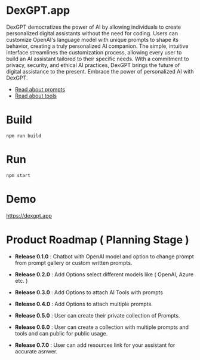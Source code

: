 # DexGPT.app

DexGPT democratizes the power of AI by allowing individuals to create personalized digital assistants without the need for coding. Users can customize OpenAI's language model with unique prompts to shape its behavior, creating a truly personalized AI companion. The simple, intuitive interface streamlines the customization process, allowing every user to build an AI assistant tailored to their specific needs. With a commitment to privacy, security, and ethical AI practices, DexGPT brings the future of digital assistance to the present. Embrace the power of personalized AI with DexGPT.

- [Read about prompts](https://docs.langchain.com/docs/components/prompts/)
- [Read about tools](https://python.langchain.com/docs/modules/agents/tools/integrations/apify)

# Build

```npm run build```

# Run

```npm start```

# Demo 

https://dexgpt.app

# Product Roadmap ( Planning Stage )

- **Release 0.1.0** : Chatbot with OpenAI model and option to change prompt from prompt gallery or custom written prompts.

- **Release 0.2.0** : Add Options select different models like ( OpenAI, Azure etc. )

- **Release 0.3.0** : Add Options to attach AI Tools with prompts

- **Release 0.4.0** : Add Options to attach multiple prompts.

- **Release 0.5.0** : User can create their private collection of Prompts. 

- **Release 0.6.0** : User can create a collection with multiple prompts and tools and can public for public usage.

- **Release 0.7.0** : User can add resources link for your assistant for accurate asnwer.



